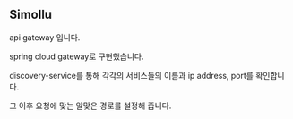 ## Simollu



api gateway 입니다.

spring cloud gateway로 구현했습니다.

discovery-service를 통해 각각의 서비스들의 이름과 ip address, port를 확인합니다.

그 이후 요청에 맞는 알맞은 경로를 설정해 줍니다.
